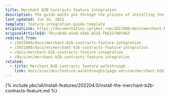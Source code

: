 ```yaml
---
title: Merchant B2B Contracts feature integration
description: The guide walks you through the process of installing the Merchant Contracts feature into the project.
last_updated: Jun 16, 2021
template: feature-integration-guide-template
originalLink: https://documentation.spryker.com/2021080/docs/merchant-b2b-contracts-feature-integration
originalArticleId: 78cceb48-e5e8-45b6-b515-f6622788fd63
redirect_from:
  - /2021080/docs/merchant-b2b-contracts-feature-integration
  - /2021080/docs/en/merchant-b2b-contracts-feature-integration
  - /docs/merchant-b2b-contracts-feature-integration
  - /docs/en/merchant-b2b-contracts-feature-integration
related:
  - title: Merchant B2B Contracts feature walkthrough
    link: docs/scos/dev/feature-walkthroughs/page.version/merchant-b2b-contracts-feature-walkthrough.html
---
```


{% include pbc/all/install-features/202204.0/install-the-merchant-b2b-contracts-feature.md %} <!-- To edit, see /_includes/pbc/all/install-features/202204.0/install-the-merchant-b2b-contracts-feature.md -->
